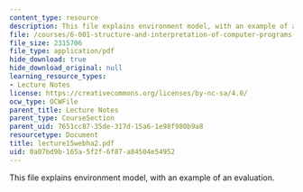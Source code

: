 ```yaml
---
content_type: resource
description: This file explains environment model, with an example of an evaluation.
file: /courses/6-001-structure-and-interpretation-of-computer-programs-spring-2005/0a07bd9b165a5f2f6f87a84504e54952_lecture15webha2.pdf
file_size: 2315706
file_type: application/pdf
hide_download: true
hide_download_original: null
learning_resource_types:
- Lecture Notes
license: https://creativecommons.org/licenses/by-nc-sa/4.0/
ocw_type: OCWFile
parent_title: Lecture Notes
parent_type: CourseSection
parent_uid: 7651cc87-35de-317d-15a6-1e98f980b9a8
resourcetype: Document
title: lecture15webha2.pdf
uid: 0a07bd9b-165a-5f2f-6f87-a84504e54952
---
```

This file explains environment model, with an example of an evaluation.